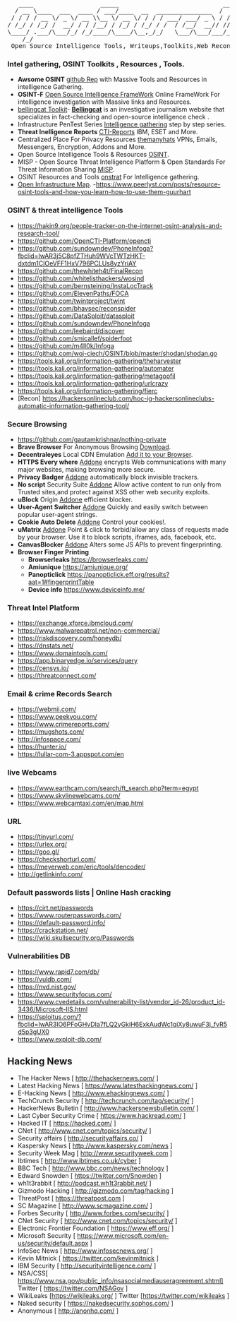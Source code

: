 <pre>
   ____                  _____                            ____      __       _____                          
  / __ \____  ___  ____ / ___/____  __  _______________  /  _/___  / /____  / / (_)___ ____  ____  ________ 
 / / / / __ \/ _ \/ __ \\__ \/ __ \/ / / / ___/ ___/ _ \ / // __ \/ __/ _ \/ / / / __ `/ _ \/ __ \/ ___/ _ \
/ /_/ / /_/ /  __/ / / /__/ / /_/ / /_/ / /  / /__/  __// // / / / /_/  __/ / / / /_/ /  __/ / / / /__/  __/
\____/ .___/\___/_/ /_/____/\____/\__,_/_/   \___/\___/___/_/ /_/\__/\___/_/_/_/\__, /\___/_/ /_/\___/\___/ 
    /_/                                                                        /____/                       
 Open Source Intelligence Tools, Writeups,Toolkits,Web Reconnaissance, Other Awesome Represotries and More
</pre>
### Intel gathering, OSINT Toolkits , Resources ,  Tools.
- **Awsome OSINT** [github Rep](https://github.com/jivoi/awesome-osint) with Massive Tools and Resources in intelligence Gathering. 
- **OSINT-F** [Open Source Intelligence FrameWork](https://osintframework.com/) Online FrameWork For intelligence investigation with Massive links and Resources.
- [bellingcat Toolkit](https://docs.google.com/document/d/1BfLPJpRtyq4RFtHJoNpvWQjmGnyVkfE2HYoICKOGguA/mobilebasic#h.53v0mj3zi19x)- [**Bellingcat**](https://www.bellingcat.com/) is an investigative journalism website that specializes in fact-checking and open-source intelligence check .
- Infrastructure PenTest Series [Intelligence gathering](https://github.com/bitvijays/bitvijays.github.io-sphinx/blob/master/docs/LFF-IPS-P1-IntelligenceGathering.rst) step by step series.
- **Threat Inelligence Reports** [CTI-Reports](https://github.com/fdiskyou/threat-INTel) IBM, ESET and More.
- Centralized Place For Privacy Resources [themanyhats](https://themanyhats.club/centralised-place-for-privacy-resources/#osint) VPNs, Emails, Messengers, Encryption, Addons and More.
- 	Open Source Intelligence Tools & Resources [OSINT](https://osint.link/).
- MISP - Open Source Threat Intelligence Platform & Open Standards For Threat Information Sharing [MISP](https://www.misp-project.org/).
- OSINT Resources and Tools [onstrat](http://www.onstrat.com/osint/) For Intelligence gathering.
- [Open Infrastructure Map](https://openinframap.org/?fbclid=IwAR3dbzvC7hblo6SjTHLFKvdKTx4k1C_TGNE_GbuK70nmGRNQD4SF4RiowUk#10.44/30.03/31.2887).
-https://www.peerlyst.com/posts/resource-osint-tools-and-how-you-learn-how-to-use-them-guurhart
### OSINT & threat intelligence Tools 
- https://hakin9.org/people-tracker-on-the-internet-osint-analysis-and-research-tool/
- https://github.com/OpenCTI-Platform/opencti
- https://github.com/sundowndev/PhoneInfoga?fbclid=IwAR3j5C8pfZTHuh9WVcTWTzHKT-dxtdm1CIOeVFF1HxV796PCLUs8yzYriAY
- https://github.com/thewhiteh4t/FinalRecon
- https://github.com/whitelisthackers/wosind
- https://github.com/bernsteining/InstaLocTrack
- https://github.com/ElevenPaths/FOCA
- https://github.com/twintproject/twint
- https://github.com/bhavsec/reconspider
- https://github.com/DataSploit/datasploit
- https://github.com/sundowndev/PhoneInfoga
- https://github.com/leebaird/discover
- https://github.com/smicallef/spiderfoot
- https://github.com/m4ll0k/Infoga
- https://github.com/woj-ciech/OSINT/blob/master/shodan/shodan.go
- https://tools.kali.org/information-gathering/theharvester
- https://tools.kali.org/information-gathering/automater
- https://tools.kali.org/information-gathering/metagoofil
- https://tools.kali.org/information-gathering/urlcrazy
- https://tools.kali.org/information-gathering/fierc
- [Recon] https://hackersonlineclub.com/hoc-ig-hackersonlineclubs-automatic-information-gathering-tool/
### Secure Browsing
- https://github.com/gautamkrishnar/nothing-private 
- **Brave Browser** For Anonymous Browsing [Download](https://brave.com/).
- **Decentraleyes** Local CDN Emulation [Add it to your Browser](https://decentraleyes.org/).
- **HTTPS Every where** [Addone](https://www.eff.org/HTTPS-EVERYWHERE) encrypts Web communications with many major websites, making browsing more secure.
- **Privacy Badger** [Addone](https://www.eff.org/privacybadger) automatically block invisible trackers.
- **No script** Security Suite [Addone](https://addons.mozilla.org/en-US/firefox/addon/noscript/) Allow active content to run only from Trusted sites,and protect against XSS other web security exploits.
- **uBlock** Origin [Addone](https://addons.mozilla.org/en-US/firefox/addon/ublock-origin/) efficient blocker.
- **User-Agent Switcher** [Addone](https://addons.mozilla.org/en-US/firefox/addon/user-agent-switcher-revived/) Quickly and easily switch between popular user-agent strings.
- **Cookie Auto Delete** [Addone](https://addons.mozilla.org/en-US/firefox/addon/cookie-autodelete/) Control your cookies!.
- **uMatrix** [Addone](https://addons.mozilla.org/en-US/firefox/addon/umatrix/) Point & click to forbid/allow any class of requests made by your browser. Use it to block scripts, iframes, ads, facebook, etc.
- **CanvasBlocker** [Addone](https://addons.mozilla.org/en-US/firefox/addon/canvasblocker/) Alters some JS APIs to prevent fingerprinting.
- **Browser Finger Printing**
   - **Browserleaks** https://browserleaks.com/
   - **Amiunique** https://amiunique.org/
   - **Panopticlick** https://panopticlick.eff.org/results?aat=1#fingerprintTable
   - **Device info** https://www.deviceinfo.me/
### **Threat Intel Platform**
- https://exchange.xforce.ibmcloud.com/
- https://www.malwarepatrol.net/non-commercial/
- https://riskdiscovery.com/honeydb/
- https://dnstats.net/
- https://www.domaintools.com/
- https://app.binaryedge.io/services/query
- https://censys.io/
- https://threatconnect.com/
### **Email & crime Records Search**
- https://webmii.com/
- https://www.peekyou.com/
- https://www.crimereports.com/
- https://mugshots.com/
- http://infospace.com/
- https://hunter.io/
- https://lullar-com-3.appspot.com/en
### **live Webcams**
- https://www.earthcam.com/search/ft_search.php?term=egypt
- https://www.skylinewebcams.com/
- https://www.webcamtaxi.com/en/map.html
### **URL**
- https://tinyurl.com/
- https://urlex.org/
- https://goo.gl/
- https://checkshorturl.com/
- https://meyerweb.com/eric/tools/dencoder/
- http://getlinkinfo.com/
### **Default passwords lists | Online Hash cracking**
- https://cirt.net/passwords
- https://www.routerpasswords.com/
- https://default-password.info/
- https://crackstation.net/
- https://wiki.skullsecurity.org/Passwords
### **Vulnerabilities DB**
- https://www.rapid7.com/db/
- https://vuldb.com/
- https://nvd.nist.gov/
- https://www.securityfocus.com/
- https://www.cvedetails.com/vulnerability-list/vendor_id-26/product_id-3436/Microsoft-IIS.html
- https://sploitus.com/?fbclid=IwAR3lO6PFoGHvDIa7fLQ2yGkiH6ExkAudWc1qiXy8uwuF3j_fvR5d5p3gUX0
- https://www.exploit-db.com/
## Hacking News 
- The Hacker News [ http://thehackernews.com/ ] 
- Latest Hacking News [ https://www.latesthackingnews.com/ ]
- E-Hacking News [ http://www.ehackingnews.com/ ] 
- TechCrunch Security [ http://techcrunch.com/tag/security/ ]
- HackerNews Bulletin [ http://www.hackersnewsbulletin.com/ ] 
- Last Cyber Security Crime [ https://www.hackread.com/ ] 
- Hacked IT [ https://hacked.com/ ] 
- CNet [ http://www.cnet.com/topics/security/ ] 
- Security affairs [ http://securityaffairs.co/ ]
- Kaspersky News [ http://www.kaspersky.com/news ] 
- Security Week Mag [ http://www.securityweek.com ] 
- Ibtimes  [ http://www.ibtimes.co.uk/cyber ]
- BBC Tech [ http://www.bbc.com/news/technology ] 
- Edward Snowden [ https://twitter.com/Snowden ] 
- wh1t3rabbit [ http://podcast.wh1t3rabbit.net/ ]
- Gizmodo Hacking [ http://gizmodo.com/tag/hacking ]
- ThreatPost [ https://threatpost.com ]
- SC Magazine [ http://www.scmagazine.com/ ]
- Forbes Security [ http://www.forbes.com/security/ ]
- CNet Security [ http://www.cnet.com/topics/security/ ]
- Electronic Frontier Foundation [ https://www.eff.org/ ]
- Microsoft Security [ https://www.microsoft.com/en-us/security/default.aspx  ]
- InfoSec News [ http://www.infosecnews.org/ ]
- Kevin Mitnick [ https://twitter.com/kevinmitnick  ] 
- IBM Security [ http://securityintelligence.com/  ]
- NSA/CSS[ https://www.nsa.gov/public_info/nsasocialmediauseragreement.shtml] Twitter [ https://twitter.com/NSAGov  ]
- WikiLeaks [https://wikileaks.org/  ] Twitter [https://twitter.com/wikileaks  ]
- Naked security  [ https://nakedsecurity.sophos.com/ ]
- Anonymous  [ http://anonhq.com/  ] 


